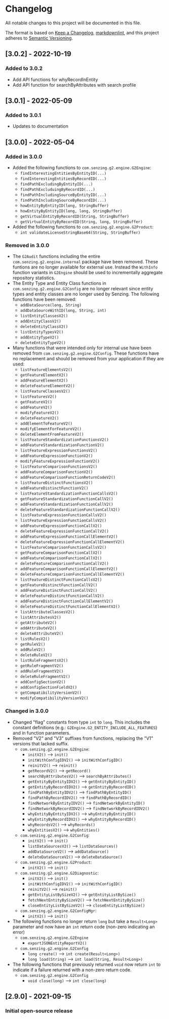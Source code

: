 # Changelog

All notable changes to this project will be documented in this file.

The format is based on [Keep a Changelog](https://keepachangelog.com/en/1.0.0/),
[markdownlint](https://dlaa.me/markdownlint/),
and this project adheres to [Semantic Versioning](https://semver.org/spec/v2.0.0.html).

## [3.0.2] - 2022-10-19

### Added to 3.0.2

- Add API functions for whyRecordInEntity
- Add API function for searchByAttributes with search profile

## [3.0.1] - 2022-05-09

### Added to 3.0.1

- Updates to documentation

## [3.0.0] - 2022-05-04

### Added in 3.0.0
- Added the following functions to `com.senzing.g2.engine.G2Engine`:
  - `findInterestingEntitiesByEntityID(...)`
  - `findInterestingEntitiesByRecordID(...)`
  - `findPathExcludingByEntityID(...)`
  - `findPathExcluduingByRecordID(...)`
  - `findPathIncludingSourceByEntityID(...)`
  - `findPathIncludingSourceByRecordID(...)`
  - `howEntityByEntityID(long, StringBuffer)`
  - `howEntityByEntityID(long, long, StringBuffer)`
  - `getVirtualEntityByRecordID(String, StringBuffer)`
  - `getVirtualEntityByRecordID(String, long, StringBuffer)`
- Added the following functions to `com.senzing.g2.engine.G2Product`:
  - `int validateLicenseStringBase64(String, StringBuffer)`

### Removed in 3.0.0
- The `G2Audit` functions including the entire `com.senzing.g2.engine.internal`
  package have been removed.  These funtions are no longer available for 
  external use.  Instead the `WithInfo` function variants in `G2Engine` should
  be used to incrementally aggregate repository statistics. 
- The Entity Type and Entity Class functions in `com.senzing.g2.engine.G2Config`
  are no longer relevant since entity types and entity classes are no longer 
  used by Senzing. The following functions have been removed:
  - `addDataSource(long, String)`
  - `addDataSourceWithID(long, String, int)`
  - `listEntityClassesV2()`
  - `addEntityClassV2()`
  - `deleteEntityClassV2()`
  - `listEntityTypesV2()`
  - `addEntityTypeV2()`
  - `deleteEntityTypeV2()`
- Many functions that were intended only for internal use have been removed
  from `com.senzing.g2.engine.G2Config`.  These functions have no replacement
  and should be removed from your application if they are used:
  - `listFeatureElementsV2()`
  - `getFeatureElementV2()`
  - `addFeatureElementV2()`
  - `deleteFeatureElementV2()`
  - `listFeatureClassesV2()`
  - `listFeaturesV2()`
  - `getFeatureV2()`
  - `addFeatureV2()`
  - `modifyFeatureV2()`
  - `deleteFeatureV2()`
  - `addElementToFeatureV2()`
  - `modifyElementForFeatureV2()`
  - `deleteElementFromFeatureV2()`
  - `listFeatureStandardizationFunctionsV2()`
  - `addFeatureStandardizationFunctionV2()`
  - `listFeatureExpressionFunctionsV2()`
  - `addFeatureExpressionFunctionV2()`
  - `modifyFeatureExpressionFunctionV2()`
  - `listFeatureComparisonFunctionsV2()`
  - `addFeatureComparisonFunctionV2()`
  - `addFeatureComparisonFunctionReturnCodeV2()`
  - `listFeatureDistinctFunctionsV2()`
  - `addFeatureDistinctFunctionV2()`
  - `listFeatureStandardizationFunctionCallsV2()`
  - `getFeatureStandardizationFunctionCallV2()`
  - `addFeatureStandardizationFunctionCallV2()`
  - `deleteFeatureStandardizationFunctionCallV2()`
  - `listFeatureExpressionFunctionCallsV2()`
  - `listFeatureExpressionFunctionCallsV2()`
  - `addFeatureExpressionFunctionCallV2()`
  - `deleteFeatureExpressionFunctionCallV2()`
  - `addFeatureExpressionFunctionCallElementV2()`
  - `deleteFeatureExpressionFunctionCallElementV2()`
  - `listFeatureComparisonFunctionCallsV2()`
  - `getFeatureComparisonFunctionCallV2()`
  - `addFeatureComparisonFunctionCallV2()`
  - `deleteFeatureComparisonFunctionCallV2()`
  - `addFeatureComparisonFunctionCallElementV2()`
  - `deleteFeatureComparisonFunctionCallElementV2()`
  - `listFeatureDistinctFunctionCallsV2()`
  - `getFeatureDistinctFunctionCallV2()`
  - `addFeatureDistinctFunctionCallV2()`
  - `deleteFeatureDistinctFunctionCallV2()`
  - `addFeatureDistinctFunctionCallElementV2()`
  - `deleteFeatureDistinctFunctionCallElementV2()`
  - `listAttributeClassesV2()`
  - `listAttributesV2()`
  - `getAttributeV2()`
  - `addAttributeV2()`
  - `deleteAttributeV2()`
  - `listRulesV2()`
  - `getRuleV2()`
  - `addRuleV2()`
  - `deleteRuleV2()`
  - `listRuleFragmentsV2()`
  - `getRuleFragmentV2()`
  - `addRuleFragmentV2()`
  - `deleteRuleFragmentV2()`
  - `addConfigSectionV2()`
  - `addConfigSectionFieldV2()`
  - `getCompatibilityVersionV2()`
  - `modifyCompatibilityVersionV2()`

### Changed in 3.0.0
- Changed "flag" constants from type `int` to `long`.  This includes the 
  constant definitions (e.g.: `G2Engine.G2_ENTITY_INCLUDE_ALL_FEATURES`) and
  in function parameters.
- Removed "V2" and "V3" suffixes from functions, replacing the "V1" versions
  that lacked suffix.
  - `com.senzing.g2.engine.G2Engine`:
    - `initV2()` --> `init()`
    - `initWithConfigIDV2()` --> `initWithConfigID()`
    - `reinitV2()` --> `reinit()`
    - `getRecordV2()` --> `getRecord()`
    - `searchByAttributesV2()` --> `searchByAttributes()`
    - `getEntityByEntityIDV2()` --> `getEntityByEntityID()`
    - `getEntityByRecordIDV2()` --> `getEntityByRecordID()`
    - `findPathByEntityIDV2()` --> `findPathByEntityID()`
    - `findPathByRecordIDV2()` --> `findPathByRecordID()`
    - `findNetworkByEntityIDV2()` --> `findNetworkByEntityID()`
    - `findNetworkByRecordIDV2()` --> `findNetworkByRecordIDV2()`
    - `whyEntityByEntityIDV2()` --> `whyEntityByEntityID()`
    - `whyEntityByRecordIDV2()` --> `whyEntityByRecordID()`
    - `whyRecordsV2()` --> `whyRecords()`
    - `whyEntitiesV2()` --> `whyEntities()`
  - `com.senzing.g2.engine.G2Config`:
    - `initV2()` --> `init()`
    - `listDataSourcesV2()` --> `listDataSources()`
    - `addDataSourceV2()` --> `addDataSource()`
    - `deleteDataSourceV2()` --> `deleteDataSource()`
  - `com.senzing.g2.engine.G2Product`:
    - `initV2()` --> `init()`
  - `com.senzing.g2.engine.G2Diagnostic`:
    - `initV2()` --> `init()`
    - `initWithConfigIDV2()` --> `initWithConfigID()`
    - `reinitV2()` --> `reinit()`
    - `getEntityListBySizeV2()` --> `getEntityListBySize()`
    - `fetchNextEntityBySizeV2()` --> `fetchNextEntityBySize()`
    - `closeEntityListBySizeV2()` --> `closeEntityListBySize()`
  - `com.senzing.g2.engine.G2ConfigMgr`:
    - `initV2()` --> `init()`
- The following functions no longer return `long` but take a `Result<Long>`
  parameter and now have an `int` return code (non-zero indicating an error)
  - `com.senzing.g2.engine.G2Engine`
    - `exportJSONEntityReportV2()`
  - `com.senzing.g2.engine.G2Config`
    - `long create()` --> `int create(Result<Long>)`
    - `long load(String)` --> `int load(String, Result<Long>)`
- The following functions that previously returned `void` now return `int` to
  indicate if a failure returned with a non-zero return code.
  - `com.senzing.g2.engine.G2Config`
    - `void close(long)` --> `int close(long)`

## [2.9.0] - 2021-09-15

### Initial open-source release
